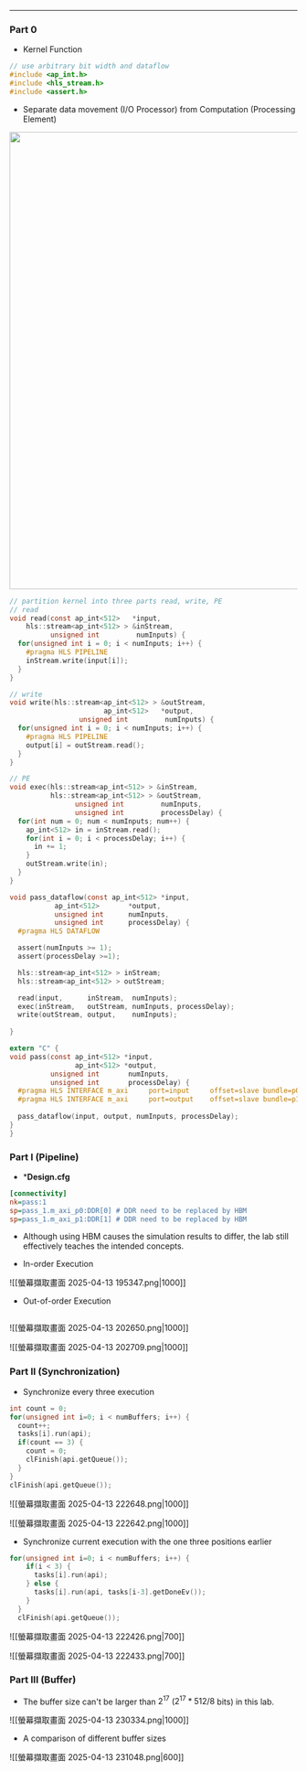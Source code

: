 
---
### Part 0
* Kernel Function	
``` C
// use arbitrary bit width and dataflow
#include <ap_int.h>
#include <hls_stream.h>
#include <assert.h>
```

* Separate data movement (I/O Processor) from Computation (Processing Element)

<img src="螢幕擷取畫面 2025-04-13 153519.png" width="800">

``` C
// partition kernel into three parts read, write, PE
// read
void read(const ap_int<512>   *input,
    hls::stream<ap_int<512> > &inStream,
	      unsigned int         numInputs) {
  for(unsigned int i = 0; i < numInputs; i++) {
    #pragma HLS PIPELINE
    inStream.write(input[i]);
  }
}

// write
void write(hls::stream<ap_int<512> > &outStream,
	                   ap_int<512>   *output,
	             unsigned int         numInputs) {
  for(unsigned int i = 0; i < numInputs; i++) {
    #pragma HLS PIPELINE
    output[i] = outStream.read();
  }
}

// PE
void exec(hls::stream<ap_int<512> > &inStream,
	      hls::stream<ap_int<512> > &outStream,
	            unsigned int         numInputs,
	            unsigned int         processDelay) {
  for(int num = 0; num < numInputs; num++) {
    ap_int<512> in = inStream.read();
    for(int i = 0; i < processDelay; i++) {
      in += 1;
    }
    outStream.write(in);
  }
}
```

``` c
void pass_dataflow(const ap_int<512> *input,
		   ap_int<512>       *output,
		   unsigned int      numInputs,
		   unsigned int      processDelay) {
  #pragma HLS DATAFLOW

  assert(numInputs >= 1);
  assert(processDelay >=1);

  hls::stream<ap_int<512> > inStream;
  hls::stream<ap_int<512> > outStream;

  read(input,      inStream,  numInputs);
  exec(inStream,   outStream, numInputs, processDelay);
  write(outStream, output,    numInputs);
  
}
```

``` C
extern "C" {
void pass(const ap_int<512> *input,
	            ap_int<512> *output,
	      unsigned int       numInputs,
	      unsigned int       processDelay) {
  #pragma HLS INTERFACE m_axi     port=input     offset=slave bundle=p0
  #pragma HLS INTERFACE m_axi     port=output    offset=slave bundle=p1
  
  pass_dataflow(input, output, numInputs, processDelay);
}
}
```
### Part I (Pipeline)

* ***Design.cfg**
``` ini
[connectivity]
nk=pass:1
sp=pass_1.m_axi_p0:DDR[0] # DDR need to be replaced by HBM
sp=pass_1.m_axi_p1:DDR[1] # DDR need to be replaced by HBM
```

* Although using HBM causes the simulation results to differ, the lab still effectively teaches the intended concepts.

* In-order Execution

![[螢幕擷取畫面 2025-04-13 195347.png|1000]]

* Out-of-order Execution

``` c

```

![[螢幕擷取畫面 2025-04-13 202650.png|1000]]

![[螢幕擷取畫面 2025-04-13 202709.png|1000]]
### Part II (Synchronization)

* Synchronize every three execution

``` c
int count = 0;
for(unsigned int i=0; i < numBuffers; i++) {
  count++;
  tasks[i].run(api);
  if(count == 3) {
    count = 0;
    clFinish(api.getQueue());
  }
}
clFinish(api.getQueue());
```

![[螢幕擷取畫面 2025-04-13 222648.png|1000]]


![[螢幕擷取畫面 2025-04-13 222642.png|1000]]

* Synchronize current execution with the one three positions earlier

``` c
for(unsigned int i=0; i < numBuffers; i++) {
    if(i < 3) {
      tasks[i].run(api);
    } else {
      tasks[i].run(api, tasks[i-3].getDoneEv());
    }
  }
  clFinish(api.getQueue());
```

![[螢幕擷取畫面 2025-04-13 222426.png|700]]

![[螢幕擷取畫面 2025-04-13 222433.png|700]]

### Part III (Buffer)

* The buffer size can't be larger than $2^{17}$ ($2^{17} * 512/8$ bits)  in this lab. 

![[螢幕擷取畫面 2025-04-13 230334.png|1000]]

* A comparison of different buffer sizes

![[螢幕擷取畫面 2025-04-13 231048.png|600]]